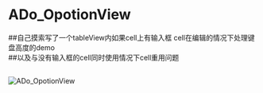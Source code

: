 # ADo_OpotionView
##自己摸索写了一个tableView内如果cell上有输入框  cell在编辑的情况下处理键盘高度的demo  
##以及与没有输入框的cell同时使用情况下cell重用问题
##
![ADo_OpotionView](http://ww4.sinaimg.cn/bmiddle/8e4407e9jw1ex8po2g6pjg20ac0j24qp.gif)
